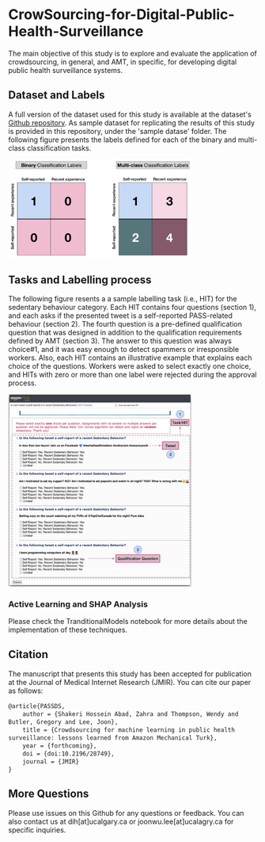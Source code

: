 # CrowSourcing-for-Digital-Public-Health-Surveillance

The main objective of this study is to explore and evaluate the application of crowdsourcing, in general, and AMT, in specific, for developing digital public health surveillance systems.

## Dataset and Labels
A full version of the dataset used for this study is available at the dataset's [Github repository](https://github.com/data-intelligence-for-health-lab/Lpheada-Labelled-Public-HEAlth-DAtaset). As sample dataset for replicating the results of this study is provided in this repository, under the 'sample datase' folder. The following figure presents the labels defined for each of the binary and multi-class classification tasks. 

<img src="/Figures/Labels.jpg" width="370">

## Tasks and Labelling process
The following figure resents a a sample labelling task (i.e., HIT) for the sedentary behaviour category. Each HIT contains four questions (section 1), and each asks if the presented tweet is a self-reported PASS-related behaviour (section 2). The fourth question is a pre-defined qualification question that was designed in addition to the qualification requirements defined by AMT (section 3). The answer to this question was always choice#1, and it was easy enough to detect spammers or irresponsible workers. Also, each HIT contains an illustrative example that explains each choice of the questions. Workers were asked to select exactly one choice, and HITs with zero or more than one label were rejected during the approval process.

<img src="/Figures/TaskSample.png" width="370">

### Active Learning and SHAP Analysis 

Please check the TranditionalModels notebook for more details about the implementation of these techniques. 

## Citation

The manuscript that presents this study has been accepted for publication at the Journal of Medical Internet Research (JMIR). You can cite our paper as follows:

``` 
@article{PASSDS,
	author = {Shakeri Hossein Abad, Zahra and Thompson, Wendy and Butler, Gregory and Lee, Joon},
	title = {Crowdsourcing for machine learning in public health surveillance: lessons learned from Amazon Mechanical Turk},
	year = {forthcoming},
	doi = {doi:10.2196/28749},
	journal = {JMIR}
}
```

## More Questions
Please use issues on this Github for any questions or feedback. You can also contact us at dih[at]ucalgary.ca or joonwu.lee[at]ucalagry.ca for specific inquiries.

